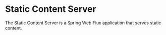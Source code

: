 # Static Content Server

The Static Content Server is a Spring Web Flux application that serves static content.

